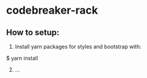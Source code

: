 # codebreaker-rack

## How to setup:

1. Install yarn packages for styles and bootstrap with: 

$ yarn install

2. ...